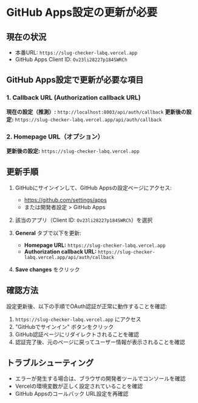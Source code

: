 # GitHub Apps設定の更新が必要

## 現在の状況
- 本番URL: `https://slug-checker-labq.vercel.app`
- GitHub Apps Client ID: `Ov23li28227p184SWRCh`

## GitHub Apps設定で更新が必要な項目

### 1. Callback URL (Authorization callback URL)
**現在の設定（推測）:** `http://localhost:8003/api/auth/callback`
**更新後の設定:** `https://slug-checker-labq.vercel.app/api/auth/callback`

### 2. Homepage URL（オプション）
**更新後の設定:** `https://slug-checker-labq.vercel.app`

## 更新手順

1. GitHubにサインインして、GitHub Appsの設定ページにアクセス:
   - https://github.com/settings/apps
   - または開発者設定 > GitHub Apps

2. 該当のアプリ（Client ID: `Ov23li28227p184SWRCh`）を選択

3. **General** タブで以下を更新:
   - **Homepage URL:** `https://slug-checker-labq.vercel.app`
   - **Authorization callback URL:** `https://slug-checker-labq.vercel.app/api/auth/callback`

4. **Save changes** をクリック

## 確認方法
設定更新後、以下の手順でOAuth認証が正常に動作することを確認:

1. `https://slug-checker-labq.vercel.app` にアクセス
2. "GitHubでサインイン" ボタンをクリック
3. GitHub認証ページにリダイレクトされることを確認
4. 認証完了後、元のページに戻ってユーザー情報が表示されることを確認

## トラブルシューティング
- エラーが発生する場合は、ブラウザの開発者ツールでコンソールを確認
- Vercelの環境変数が正しく設定されていることを確認
- GitHub Appsのコールバック URL設定を再確認